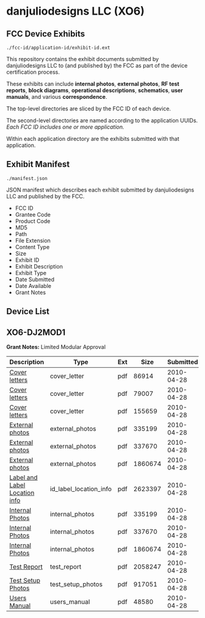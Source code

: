 # danjuliodesigns LLC (XO6)
## FCC Device Exhibits

```
./fcc-id/application-id/exhibit-id.ext
```

This repository contains the exhibit documents submitted by danjuliodesigns LLC to (and published by) the FCC as part of the device certification process.

These exhibits can include **internal photos**, **external photos**, **RF test reports**, **block diagrams**, **operational descriptions**, **schematics**, **user manuals**, and various **correspondence**.

The top-level directories are sliced by the FCC ID of each device.

The second-level directories are named according to the application UUIDs. *Each FCC ID includes one or more application.*

Within each application directory are the exhibits submitted with that application. 

## Exhibit Manifest

```
./manifest.json
```

JSON manifest which describes each exhibit submitted by danjuliodesigns LLC and published by the FCC.

- FCC ID
- Grantee Code
- Product Code
- MD5
- Path
- File Extension
- Content Type
- Size
- Exhibit ID
- Exhibit Description
- Exhibit Type
- Date Submitted
- Date Available
- Grant Notes

## Device List
## XO6-DJ2MOD1
**Grant Notes:** Limited Modular Approval

| Description | Type | Ext | Size | Submitted | Available |
| ----------- | ---- | --- | ---- | --------- | --------- |
| [Cover letters](XO6-DJ2MOD1/fc74278b4d5cd6167204e2d7adc75a62/1274068.pdf) | cover_letter | pdf | 86914 | 2010-04-28 | 2010-04-29 |
| [Cover letters](XO6-DJ2MOD1/fc74278b4d5cd6167204e2d7adc75a62/1274069.pdf) | cover_letter | pdf | 79007 | 2010-04-28 | 2010-04-29 |
| [Cover letters](XO6-DJ2MOD1/fc74278b4d5cd6167204e2d7adc75a62/1274070.pdf) | cover_letter | pdf | 155659 | 2010-04-28 | 2010-04-29 |
| [External photos](XO6-DJ2MOD1/fc74278b4d5cd6167204e2d7adc75a62/1274071.pdf) | external_photos | pdf | 335199 | 2010-04-28 | 2010-04-29 |
| [External photos](XO6-DJ2MOD1/fc74278b4d5cd6167204e2d7adc75a62/1274072.pdf) | external_photos | pdf | 337670 | 2010-04-28 | 2010-04-29 |
| [External photos](XO6-DJ2MOD1/fc74278b4d5cd6167204e2d7adc75a62/1274073.pdf) | external_photos | pdf | 1860674 | 2010-04-28 | 2010-04-29 |
| [Label and Label Location info](XO6-DJ2MOD1/fc74278b4d5cd6167204e2d7adc75a62/1274074.pdf) | id_label_location_info | pdf | 2623397 | 2010-04-28 | 2010-04-29 |
| [Internal Photos](XO6-DJ2MOD1/fc74278b4d5cd6167204e2d7adc75a62/1274071.pdf) | internal_photos | pdf | 335199 | 2010-04-28 | 2010-04-29 |
| [Internal Photos](XO6-DJ2MOD1/fc74278b4d5cd6167204e2d7adc75a62/1274072.pdf) | internal_photos | pdf | 337670 | 2010-04-28 | 2010-04-29 |
| [Internal Photos](XO6-DJ2MOD1/fc74278b4d5cd6167204e2d7adc75a62/1274073.pdf) | internal_photos | pdf | 1860674 | 2010-04-28 | 2010-04-29 |
| [Test Report](XO6-DJ2MOD1/fc74278b4d5cd6167204e2d7adc75a62/1274082.pdf) | test_report | pdf | 2058247 | 2010-04-28 | 2010-04-29 |
| [Test Setup Photos](XO6-DJ2MOD1/fc74278b4d5cd6167204e2d7adc75a62/1274083.pdf) | test_setup_photos | pdf | 917051 | 2010-04-28 | 2010-04-29 |
| [Users Manual](XO6-DJ2MOD1/fc74278b4d5cd6167204e2d7adc75a62/1274084.pdf) | users_manual | pdf | 48580 | 2010-04-28 | 2010-04-29 |
